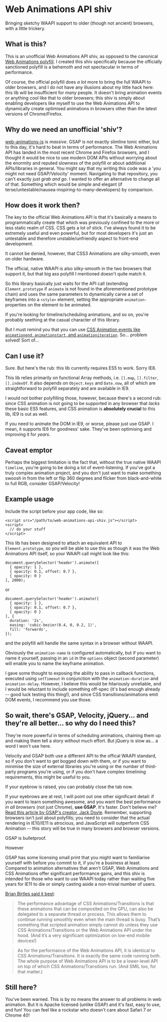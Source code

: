 # Web Animations API shiv
Bringing sketchy WAAPI support to older (though not ancient) browsers, with a little trickery.

## What is this?
This is an unofficial Web Animations API shiv, as opposed to the canonical [Web Animations polyfill](https://github.com/web-animations/web-animations-js). I created this shiv specifically because the officially sanctioned polyfill is a behemoth and not spectacular in terms of performance.

Of course, the official polyfill does *a lot* more to bring the full WAAPI to older browsers, and I do not have any illusions about my little hack here: this lib will be insufficient for *many* people. It doesn't bring animation events or anything cool like that to older browsers; this shiv is simply about enabling developers like myself to use the Web Animations API to dynamically create optimised animations in browsers other than the latest versions of Chrome/Firefox.

## Why do we need an unofficial 'shiv'?
[web-animations-js](https://github.com/web-animations/web-animations-js) is *massive*. GSAP is not exactly slimline tonic either, but to this day, it's hard to beat in terms of performance. The Web Animations API has landed in the most recent Chrome and Firefox browsers, and I thought it would be nice to use modern DOM APIs without worrying about the enormity and reputed slowness of the polyfill or about additional APIs/libraries in general. You might say that my writing this code was a 'you might not need GSAP/Velocity' moment. Navigating to that repository, you can't exactly just *grab and go*. I wanted to offer an alternative to change all of that. Something which would be simple and elegant (if terse/untestable/nausea-inspiring-to-many-developers) by comparison.

## How does it work then?
The key to the official Web Animations API is that it's basically a means to programmatically create that which was previously confined to the more or less static realm of CSS. CSS gets a lot of stick. I've always found it to be extremely useful and even powerful, but for most developers it's just an untestable and therefore unstable/unfriendly aspect to front-end development.

It cannot be denied, however, that CSS3 Animations are silky-smooth, even on older hardware.

The official, native WAAPI is also silky-smooth in the two browsers that support it, but that big ass polyfill I mentioned doesn't quite match it. 

So this library basically just waits for the API call (extending `Element.prototype` if `animate` is not found in the aforementioned prototype chain) and uses the same parameters to dynamically carve a set of keyframes into a `<style>` element, setting the appropriate `animation-` properties on the element to be animated.

If you're looking for timeline/scheduling animations, and so on, you're probably seething at the casual character of this library.

But I must remind you that you can use [CSS Animation events like `animationend`, `animationstart`, and `animationiteration`](https://css-tricks.com/controlling-css-animations-transitions-javascript/). So... problem solved! Sort of...

## Can I use it?
Sure. But here's the rub: this lib currently requires ES5 to work. Sorry IE8.

This lib relies primarily on functional Array methods, i.e. `[].map`, `[].filter`, `[].indexOf`. It also depends on `Object.keys` and `Date.now`, all of which are straightforward to polyfill separately and are available in IE9.

I would not bother polyfilling those, however, because there's a second rub: since CSS animation is not going to be supported in any browser that *lacks* these basic ES5 features, and CSS animation is **absolutely crucial** to this lib, IE9 is out as well.

If you need to animate the DOM in IE9, or worse, please just use GSAP. I mean, it supports IE6 for goodness' sake. They've been optimising and improving it for *years*.

## Caveat emptor
Perhaps the biggest limitation is the fact that, without the true native WAAPI `timeline`, you're going to be doing a lot of event-listening. If you've got a truly complex animation project, and you don't just want to make something swoosh in from the left or flip 360 degrees and flicker from black-and-white to full RGB, consider GSAP/Velocity!

## Example usage
Include the script before your app code, like so:
    
    <script src="/path/to/web-animations-api-shiv.js"></script>
    <script>
      // do your stuff
    </script>

This lib has been designed to attach an equivalent API to `Element.prototype`, so you will be able to use this as though it was the Web Animations API itself, so your WAAPI call might look like this:

    document.querySelector('header').animate([
      { opacity: 1 },
      { opacity: 0.1, offset: 0.7 },
      { opacity: 0 }
    ], 2000);
    
or

    document.querySelector('header').animate([
      { opacity: 1 },
      { opacity: 0.1, offset: 0.7 },
      { opacity: 0 }
    ], {
      duration: '2s',
      easing: 'cubic-bezier(0.4, 0, 0.2, 1)',
      fill: 'forwards',
    });

and the polyfill will handle the same syntax in a browser without WAAPI.

Obviously the `animation-name` is configured automatically, but if you want to name it yourself, passing in an `id` in the `options` object (second parameter) will enable you to name the keyframe animation. 

I gave some thought to exposing the ability to pass in callback functions, executed using `setTimeout` in conjunction with the `animation-duration` and `animation-delay`. However, I believe this would be hilariously unreliable, and I would be reluctant to include something off-spec (it's bad enough already -- good luck testing this thing!), and since CSS transitions/animations emit DOM events, I recommend you use those.

## So wait, there's GSAP, Velocity, jQuery... and they're all better... so why do I need this?
They're more powerful in terms of scheduling animations, chaining them up and making them tell a story without much effort. But jQuery is slow as... a word I won't use here. 

Velocity and GSAP both use a different API to the offical WAAPI standard, so if you don't want to get bogged down with them, or if you want to minimise the size of external libraries you're using or the number of third-party programs you're using, or if you don't have complex timelining requirements, this might be useful to you.

If your eyebrow is raised, you can probably close the tab now.

If your eyebrows are at rest, I will point out one other significant detail: if you want to learn something awesome, and you want the best performance *in all browsers* (not just Chrome), **use GSAP**. It's faster. Don't believe me? [Read this article by GSAP's creator, Jack Doyle](https://css-tricks.com/myth-busting-css-animations-vs-javascript/). Remember, supporting browsers isn't just about polyfills; you need to consider that the actual rendering in IE10/IE11 is atrocious, and JavaScript will outperform CSS Animation -- this story will be true in many browsers and browser versions.

GSAP is bulletproof.

However

GSAP has some licensing small print that you might want to familiarise yourself with before you commit to it, if you're a business at least. Compared to animation alternatives that aren't GSAP, Web Animations and CSS Animations offer significant performance gains, and this shiv is intended for those who want to use WAAPI today rather than waiting five years for IE11 to die or simply casting aside a non-trivial number of users.

[Brian Birtles said it best](https://css-tricks.com/comparison-animation-technologies/#comment-1601471):

> The performance advantage of CSS Animations/Transitions is that these animations that can be composited on the GPU, can also be delegated to a separate thread or process. This allows them to continue running smoothly even when the main thread is busy. That’s something that scripted animation simply cannot do unless they use CSS Animations/Transitions or the Web Animations API under the hood. (And it’s a very significant optimization on low-end mobile devices!)

> As for the performance of the Web Animations API, it is identical to CSS Animations/Transitions. It is exactly the same code running both. The whole purpose of Web Animations API is to be a lower-level API on top of which CSS Animations/Transitions run. (And SMIL too, for that matter.)

## Still here?
You've been warned. This is by no means the answer to all problems in web animation. But it is Apache licensed (unlike GSAP) and it's fast, easy to use, and fun! You can feel like a rockstar who doesn't care about Safari 7 or Chrome 40!
